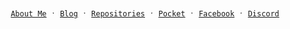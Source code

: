 <pre><code><p align="center"><a href="//vdustr.github.io">About Me</a> ˑ <a href="//vdustr.github.io/blog">Blog</a> ˑ <a href="https://github.com/VdustR?tab=repositories&q=archived%3Afalse+fork%3Afalse">Repositories</a> ˑ <a href="https://vdustr.github.io/pocket">Pocket</a> ˑ <a href="//fb.me/vdustr">Facebook</a> ˑ <a href="//ganhuaking.tw/">Discord</a></p></code></pre>
